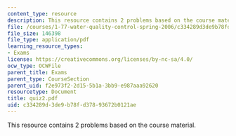 ```yaml
---
content_type: resource
description: This resource contains 2 problems based on the course material.
file: /courses/1-77-water-quality-control-spring-2006/c334289d3de9b78fd37893672b0121ae_quiz2.pdf
file_size: 146398
file_type: application/pdf
learning_resource_types:
- Exams
license: https://creativecommons.org/licenses/by-nc-sa/4.0/
ocw_type: OCWFile
parent_title: Exams
parent_type: CourseSection
parent_uid: f2e973f2-2d15-5b1a-3bb9-e987aaa92620
resourcetype: Document
title: quiz2.pdf
uid: c334289d-3de9-b78f-d378-93672b0121ae
---
```

This resource contains 2 problems based on the course material.